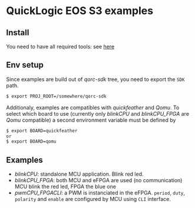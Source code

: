 # QuickLogic EOS S3 examples

## Install

You need to have all required tools: see [here](https://github.com/QuickLogic-Corp/qorc-sdk/blob/master/quickstart.rst#setup-development-environment)

## Env setup

Since examples are build out of *qorc-sdk* tree, you need to export the `SDK` path.

```bash
$ export PROJ_ROOT=/somewhere/qorc-sdk
```

Additionaly, examples are compatibles with *quickfeather* and *Qomu*. To select which board to use (currently only
*blinkCPU* and *blinkCPU_FPGA* are *Qomu* compatible) a second environment variable must be defined by

```bash
$ export BOARD=quickfeather
or
$ export BOARD=qomu
```

## Examples

- *blinkCPU*: standalone MCU application. Blink red led.
- *blinkCPU_FPGA*: both MCU and eFPGA are used (no communication) MCU blink the red led, FPGA the blue one
- *pwmCPU_FPGACLI*: a PWM is instanciated in the eFPGA. `period`, `duty`, `polarity`
  and `enable` are configured by MCU using `CLI` interface.
